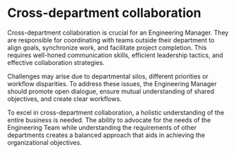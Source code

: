 # Cross-department collaboration

Cross-department collaboration is crucial for an Engineering Manager. They are responsible for coordinating with teams outside their department to align goals, synchronize work, and facilitate project completion. This requires well-honed communication skills, efficient leadership tactics, and effective collaboration strategies.

Challenges may arise due to departmental silos, different priorities or workflow disparities. To address these issues, the Engineering Manager should promote open dialogue, ensure mutual understanding of shared objectives, and create clear workflows.

To excel in cross-department collaboration, a holistic understanding of the entire business is needed. The ability to advocate for the needs of the Engineering Team while understanding the requirements of other departments creates a balanced approach that aids in achieving the organizational objectives.